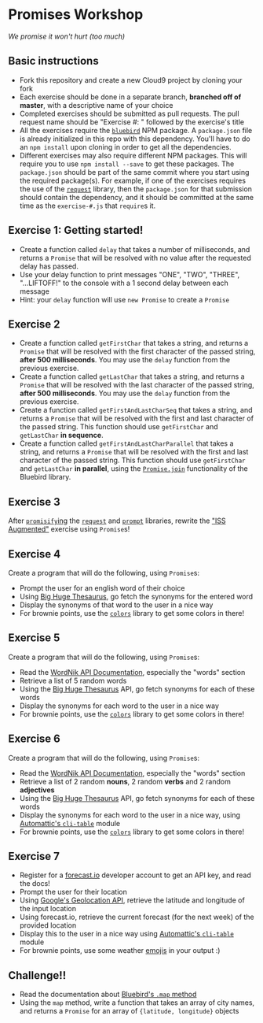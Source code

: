 # Promises Workshop
*We promise it won't hurt (too much)*

## Basic instructions
* Fork this repository and create a new Cloud9 project by cloning your fork
* Each exercise should be done in a separate branch, **branched off of master**, with a descriptive name of your choice
* Completed exercises should be submitted as pull requests. The pull request name should be "Exercise #: " followed by the exercise's title
* All the exercises require the [`bluebird`](https://github.com/petkaantonov/bluebird/) NPM package. A `package.json` file is already initialized in this repo with this dependency. You'll have to do an `npm install` upon cloning in order to get all the dependencies.
* Different exercises may also require different NPM packages. This will require you to use `npm install --save` to get these packages. The `package.json` should be part of the same commit where you start using the required package(s). For example, if one of the exercises requires the use of the [`request`](https://github.com/request/request) library, then the `package.json` for that submission should contain the dependency, and it should be committed at the same time as the `exercise-#.js` that `require`s it.

## Exercise 1: Getting started!
* Create a function called `delay` that takes a number of milliseconds, and returns a `Promise` that will be resolved with no value after the requested delay has passed.
* Use your delay function to print messages "ONE", "TWO", "THREE", "...LIFTOFF!" to the console with a 1 second delay between each message
* Hint: your `delay` function will use `new Promise` to create a `Promise`

## Exercise 2
* Create a function called `getFirstChar` that takes a string, and returns a `Promise` that will be resolved with the first character of the passed string, **after 500 milliseconds**. You may use the `delay` function from the previous exercise.
* Create a function called `getLastChar` that takes a string, and returns a `Promise` that will be resolved with the last character of the passed string, **after 500 milliseconds**. You may use the `delay` function from the previous exercise.
* Create a function called `getFirstAndLastCharSeq` that takes a string, and returns a `Promise` that will be resolved with the first and last character of the passed string. This function should use `getFirstChar` and `getLastChar` **in sequence**.
* Create a function called `getFirstAndLastCharParallel` that takes a string, and returns a `Promise` that will be resolved with the first and last character of the passed string. This function should use `getFirstChar` and `getLastChar` **in parallel**, using the [`Promise.join`](https://github.com/petkaantonov/bluebird/blob/master/API.md#promisejoinpromisethenablevalue-promises-function-handler---promise) functionality of the Bluebird library.

## Exercise 3
After [`promisify`ing](https://github.com/petkaantonov/bluebird/blob/master/API.md#promisification) the [`request`](https://github.com/request/request) and [`prompt`](https://github.com/flatiron/prompt) libraries, rewrite the ["ISS Augmented"](https://github.com/DecodeMTL/node-workshop#augmenting-our-application) exercise using `Promise`s!

## Exercise 4
Create a program that will do the following, using `Promise`s:
* Prompt the user for an english word of their choice
* Using [Big Huge Thesaurus](), go fetch the synonyms for the entered word
* Display the synonyms of that word to the user in a nice way
* For brownie points, use the [`colors`](https://www.npmjs.com/package/colors) library to get some colors in there!

## Exercise 5
Create a program that will do the following, using `Promise`s:
* Read the [WordNik API Documentation](http://developer.wordnik.com/docs.html), especially the "words" section
* Retrieve a list of 5 random words
* Using the [Big Huge Thesaurus](https://words.bighugelabs.com/api.php) API, go fetch synonyms for each of these words
* Display the synonyms for each word to the user in a nice way
* For brownie points, use the [`colors`](https://www.npmjs.com/package/colors) library to get some colors in there!

## Exercise 6
Create a program that will do the following, using `Promise`s:
* Read the [WordNik API Documentation](http://developer.wordnik.com/docs.html), especially the "words" section
* Retrieve a list of 2 random **nouns**, 2 random **verbs** and 2 random **adjectives**
* Using the [Big Huge Thesaurus](https://words.bighugelabs.com/api.php) API, go fetch synonyms for each of these words
* Display the synonyms for each word to the user in a nice way, using [Automattic's `cli-table`](https://github.com/Automattic/cli-table) module
* For brownie points, use the [`colors`](https://www.npmjs.com/package/colors) library to get some colors in there!

## Exercise 7
* Register for a [forecast.io](https://developer.forecast.io/) developer account to get an API key, and read the docs!
* Prompt the user for their location
* Using [Google's Geolocation API](https://developers.google.com/maps/documentation/geocoding/get-api-key), retrieve the latitude and longitude of the input location
* Using forecast.io, retrieve the current forecast (for the next week) of the provided location
* Display this to the user in a nice way using [Automattic's `cli-table`](https://github.com/Automattic/cli-table) module
* For brownie points, use some weather [emojis](http://getemoji.com/) in your output :)

## Challenge!!
* Read the documentation about [Bluebird's `.map` method](https://github.com/petkaantonov/bluebird/blob/master/API.md#mapfunction-mapper--object-options---promise)
* Using the `map` method, write a function that takes an array of city names, and returns a `Promise` for an array of `{latitude, longitude}` objects

